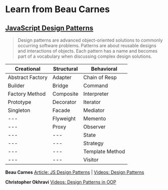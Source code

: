 
# Learn from Beau Carnes

## [JavaScript Design Patterns](https://www.dofactory.com/javascript/design-patterns)

> Design patterns are advanced object-oriented solutions to commonly occurring software problems.
> Patterns are about reusable designs and interactions of objects.
> Each pattern has a name and becomes part of a vocabulary when discussing complex design solutions.

Creational | Structural | Behavioral
---------- | ---------- | ----------
Abstract Factory | Adapter | Chain of Resp
Builder | Bridge | Command
Factory Method | Composite | Interpreter
Prototype | Decorator | Iterator
Singleton | Facade | Mediator
 --- | Flyweight | Memento
 --- | Proxy | Observer
 --- | --- | State
 --- | --- | Strategy
 --- | --- | Template Method
 --- | --- | Visitor

**Beau Carnes** [Article: JS Design Patterns](https://www.dofactory.com/javascript/design-patterns) | 
[Videos: Design Patterns](https://www.youtube.com/playlist?list=PLWKjhJtqVAbnZtkAI3BqcYxKnfWn_C704)

**Christopher Okhravi** [Videos: Design Patterns in OOP](https://www.youtube.com/playlist?list=PLrhzvIcii6GNjpARdnO4ueTUAVR9eMBpc)
